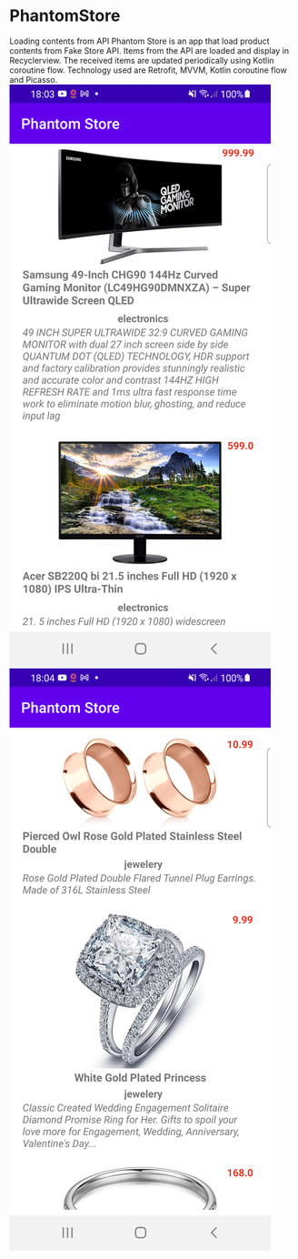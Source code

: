 # PhantomStore
Loading contents from API
Phantom Store is an app that load product contents from Fake Store API.
Items from the API are loaded and display in Recyclerview.
The received items are updated periodically using Kotlin coroutine flow.
Technology used are Retrofit, MVVM, Kotlin coroutine flow and Picasso.
<img src="https://github.com/adesanyaaa/PhantomStore/blob/master/Screenshot_20230111_180320.png">
<img src="https://github.com/adesanyaaa/PhantomStore/blob/master/Screenshot_20230111_180436.png">
